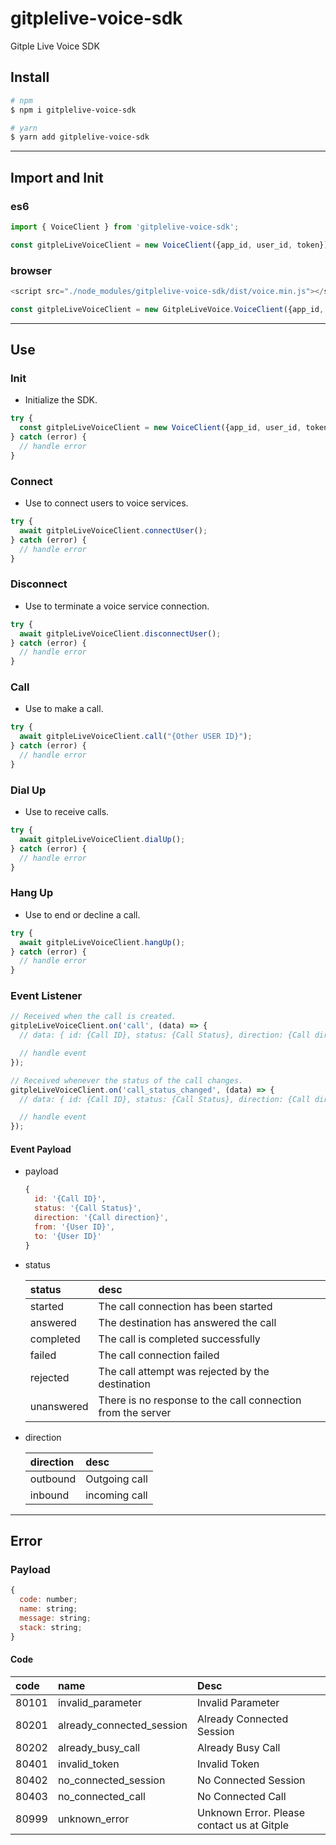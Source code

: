 # gitplelive-voice-sdk
Gitple Live Voice SDK

## Install
```bash
# npm
$ npm i gitplelive-voice-sdk

# yarn
$ yarn add gitplelive-voice-sdk
```
___

## Import and Init
### es6
```javascript
import { VoiceClient } from 'gitplelive-voice-sdk';

const gitpleLiveVoiceClient = new VoiceClient({app_id, user_id, token});
```

### browser
```javascript
<script src="./node_modules/gitplelive-voice-sdk/dist/voice.min.js"></script>

const gitpleLiveVoiceClient = new GitpleLiveVoice.VoiceClient({app_id, user_id, token});
```
___

## Use
### Init
- Initialize the SDK.
```javascript
try {
  const gitpleLiveVoiceClient = new VoiceClient({app_id, user_id, token});
} catch (error) {
  // handle error
}
```
### Connect
- Use to connect users to voice services.
```javascript
try {
  await gitpleLiveVoiceClient.connectUser();
} catch (error) {
  // handle error
}
```
### Disconnect
- Use to terminate a voice service connection.
```javascript
try {
  await gitpleLiveVoiceClient.disconnectUser();
} catch (error) {
  // handle error
}
```
### Call
- Use to make a call.
```javascript
try {
  await gitpleLiveVoiceClient.call("{Other USER ID}");
} catch (error) {
  // handle error
}
```
### Dial Up
- Use to receive calls.
```javascript
try {
  await gitpleLiveVoiceClient.dialUp();
} catch (error) {
  // handle error
}
```
### Hang Up
- Use to end or decline a call.
```javascript
try {
  await gitpleLiveVoiceClient.hangUp();
} catch (error) {
  // handle error
}
```
### Event Listener
```javascript
// Received when the call is created.
gitpleLiveVoiceClient.on('call', (data) => {
  // data: { id: {Call ID}, status: {Call Status}, direction: {Call direction}, from: {User ID}, to: {User ID} }

  // handle event
});

// Received whenever the status of the call changes.
gitpleLiveVoiceClient.on('call_status_changed', (data) => {
  // data: { id: {Call ID}, status: {Call Status}, direction: {Call direction}, from: {User ID}, to: {User ID} }

  // handle event
});
```

#### Event Payload
- payload
  ```javascript
  {
    id: '{Call ID}',
    status: '{Call Status}',
    direction: '{Call direction}',
    from: '{User ID}',
    to: '{User ID}'
  }
  ```

- status

  |status|desc|
  |:---|:---|
  |started|The call connection has been started|
  |answered|The destination has answered the call|
  |completed|The call is completed successfully|
  |failed|The call connection failed|
  |rejected|The call attempt was rejected by the destination|
  |unanswered|There is no response to the call connection from the server|

- direction

  |direction|desc|
  |:---|:---|
  |outbound|Outgoing call|
  |inbound|incoming call|
___

## Error
### Payload
```javascript
{
  code: number;
  name: string;
  message: string;
  stack: string;
}
```

#### Code
|code|name|Desc|
|:---|:---|:---|
|80101|invalid_parameter|Invalid Parameter
|80201|already_connected_session|Already Connected Session
|80202|already_busy_call|Already Busy Call
|80401|invalid_token|Invalid Token
|80402|no_connected_session|No Connected Session
|80403|no_connected_call|No Connected Call
|80999|unknown_error|Unknown Error. Please contact us at Gitple